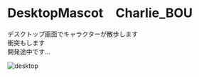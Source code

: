 # DesktopMascot　Charlie_BOU
デスクトップ画面でキャラクターが散歩します  
衝突もします  
開発途中です...

![desktop](https://user-images.githubusercontent.com/39123031/75609932-37ce4e00-5b50-11ea-8eb0-25875ab23bf7.gif)
